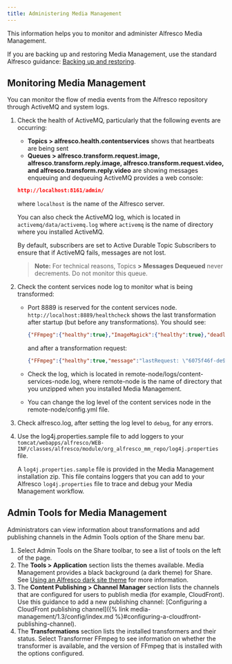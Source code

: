 ```yaml
---
title: Administering Media Management
---
```


This information helps you to monitor and administer Alfresco Media Management.

If you are backing up and restoring Media Management, use the standard Alfresco guidance: [Backing up and restoring](LINK).

## Monitoring Media Management

You can monitor the flow of media events from the Alfresco repository through ActiveMQ and system logs.

1. Check the health of ActiveMQ, particularly that the following events are occurring:

    * **Topics > alfresco.health.contentservices** shows that heartbeats are being sent
    * **Queues > alfresco.transform.request.image, alfresco.transform.reply.image, alfresco.transform.request.video, and alfresco.transform.reply.video** are showing messages enqueuing and dequeuing
    ActiveMQ provides a web console:

    ```json
    http://localhost:8161/admin/
    ```

    where `localhost` is the name of the Alfresco server.

    You can also check the ActiveMQ log, which is located in `activemq/data/activemq.log` where `activemq` is the name of directory where you installed ActiveMQ.

    By default, subscribers are set to Active Durable Topic Subscribers to ensure that if ActiveMQ fails, messages are not lost.

    >**Note:** For technical reasons, Topics **> Messages Dequeued** never decrements. Do not monitor this queue.

2. Check the content services node log to monitor what is being transformed:

    * Port 8889 is reserved for the content services node. `http://localhost:8889/healthcheck` shows the last transformation after startup (but before any transformations). You should see:

        ```json
        {"FFmpeg":{"healthy":true},"ImageMagick":{"healthy":true},"deadlocks":{"healthy":true}}
        ```

        and after a transformation request:

        ```json
        {"FFmpeg":{"healthy":true,"message":"lastRequest: \"6075f46f-de9c-4232-aa78-d3ed1280a371\""},"ImageMagick":{"healthy":true},"deadlocks":{"healthy":true}}
        ```

    * Check the log, which is located in remote-node/logs/content-services-node.log, where remote-node is the name of directory that you unzipped when you installed Media Management.
    * You can change the log level of the content services node in the remote-node/config.yml file.
3. Check alfresco.log, after setting the log level to `debug`, for any errors.

4. Use the log4j.properties.sample file to add loggers to your `tomcat/webapps/alfresco/WEB-INF/classes/alfresco/module/org_alfresco_mm_repo/log4j.properties` file.

    A `log4j.properties.sample` file is provided in the Media Management installation zip. This file contains loggers that you can add to your Alfresco `log4j.properties` file to trace and debug your Media Management workflow.

## Admin Tools for Media Management

Administrators can view information about transformations and add publishing channels in the Admin Tools option of the Share menu bar.

1. Select Admin Tools on the Share toolbar, to see a list of tools on the left of the page.
2. The **Tools > Application** section lists the themes available. Media Management provides a black background (a dark theme) for Share. See [Using an Alfresco dark site theme](LINK) for more information.
3. The **Content Publishing > Channel Manager** section lists the channels that are configured for users to publish media (for example, CloudFront). Use this guidance to add a new publishing channel: [Configuring a CloudFront publishing channel]({% link media-management/1.3/config/index.md %}#configuring-a-cloudfront-publishing-channel).
4. The **Transformations** section lists the installed transformers and their status. Select Transformer FFmpeg to see information on whether the transformer is available, and the version of FFmpeg that is installed with the options configured.
